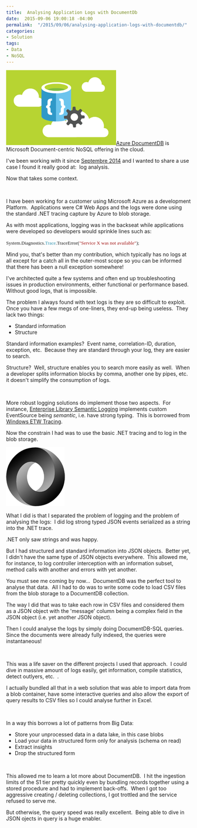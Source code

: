 ```yaml
---
title:  Analysing Application Logs with DocumentDb
date:  2015-09-06 19:00:18 -04:00
permalink:  "/2015/09/06/analysing-application-logs-with-documentdb/"
categories:
- Solution
tags:
- Data
- NoSQL
---
```

<a href="/assets/2015/9/analysing-application-logs-with-documentdb/ic7912891.png"><img class="size-medium wp-image-1172 alignleft" src="/assets/2015/9/analysing-application-logs-with-documentdb/ic7912891.png?w=300" alt="IC791289[1]" width="300" height="204" /></a><a href="http://azure.microsoft.com/en-us/services/documentdb/">Azure DocumentDB</a> is Microsoft Document-centric NoSQL offering in the cloud.

I've been working with it since <a href="http://vincentlauzon.com/2014/09/08/azure-documentdb-first-use-cases/">Septembre 2014</a> and I wanted to share a use case I found it really good at:  log analysis.

Now that takes some context.

&nbsp;

I have been working for a customer using Microsoft Azure as a development Platform.  Applications were C# Web Apps and the logs were done using the standard .NET tracing capture by Azure to blob storage.

As with most applications, logging was in the backseat while applications were developed so developers would sprinkle lines such as:

<span style="font-family:Consolas;font-size:small;">System.Diagnostics.</span><span style="color:#2b91af;font-family:Consolas;font-size:small;">Trace</span><span style="font-family:Consolas;font-size:small;">.TraceError(</span><span style="color:#a31515;font-family:Consolas;font-size:small;">"Service X was not available"</span><span style="font-family:Consolas;font-size:small;">);</span>

Mind you, that's better than my contribution, which typically has no logs at all except for a catch all in the outer-most scope so you can be informed that there has been a null exception somewhere!

I've architected quite a few systems and often end up troubleshooting issues in production environments, either functional or performance based.  Without good logs, that is impossible.

The problem I always found with text logs is they are so difficult to exploit.  Once you have a few megs of one-liners, they end-up being useless.  They lack two things:
<ul>
	<li>Standard information</li>
	<li>Structure</li>
</ul>
Standard information examples?  Event name, correlation-ID, duration, exception, etc.  Because they are standard through your log, they are easier to search.

Structure?  Well, structure enables you to search more easily as well.  When a developer splits information blocks by comma, another one by pipes, etc.  it doesn't simplify the consumption of logs.

&nbsp;

More robust logging solutions do implement those two aspects.  For instance, <a href="https://msdn.microsoft.com/en-us/library/dn440729(v=pandp.60).aspx" target="_blank">Enterprise Library Semantic Logging</a> implements custom EventSource being <em>semantic</em>, i.e. have strong typing.  This is borrowed from <a href="https://msdn.microsoft.com/en-us/library/ms751538(v=vs.110).aspx" target="_blank">Windows ETW Tracing</a>.

Now the constrain I had was to use the basic .NET tracing and to log in the blob storage.

<a href="http://json.org/"><img class="alignright wp-image-1176 size-full" src="/assets/2015/9/analysing-application-logs-with-documentdb/json1601.gif" alt="JSON" width="160" height="160" /></a>

What I did is that I separated the problem of logging and the problem of analysing the logs:  I did log strong typed JSON events serialized as a string into the .NET trace.

.NET only saw strings and was happy.

But I had structured and standard information into JSON objects.  Better yet, I didn't have the same type of JSON objects everywhere.  This allowed me, for instance, to log controller interception with an information subset, method calls with another and errors with yet another.

You must see me coming by now...  DocumentDB was the perfect tool to analyse that data.  All I had to do was to write some code to load CSV files from the blob storage to a DocumentDB collection.

The way I did that was to take each row in CSV files and considered them as a JSON object with the 'message' column being a complex field in the JSON object (i.e. yet another JSON object).

Then I could analyse the logs by simply doing DocumentDB-SQL queries.  Since the documents were already fully indexed, the queries were instantaneous!

&nbsp;

This was a life saver on the different projects I used that approach.  I could dive in massive amount of logs easily, get information, compile statistics, detect outlyers, etc.  .

I actually bundled all that in a web solution that was able to import data from a blob container, have some interactive queries and also allow the export of query results to CSV files so I could analyse further in Excel.

&nbsp;

In a way this borrows a lot of patterns from Big Data:
<ul>
	<li>Store your unprocessed data in a data lake, in this case blobs</li>
	<li>Load your data in structured form only for analysis (schema on read)</li>
	<li>Extract insights</li>
	<li>Drop the structured form</li>
</ul>
&nbsp;

This allowed me to learn a lot more about DocumentDB.  I hit the ingestion limits of the S1 tier pretty quickly even by bundling records together using a stored procedure and had to implement back-offs.  When I got too aggressive creating / deleting collections, I got trottled and the service refused to serve me.

But otherwise, the query speed was really excellent.  Being able to dive in JSON ojects in query is a huge enabler.